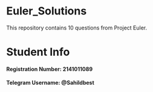 # Euler_Solutions
This repository contains 10 questions from Project Euler.

# Student Info
<h4>Registration Number: 2141011089</h4>
<h4>Telegram Username: @Sahildbest</h4>
